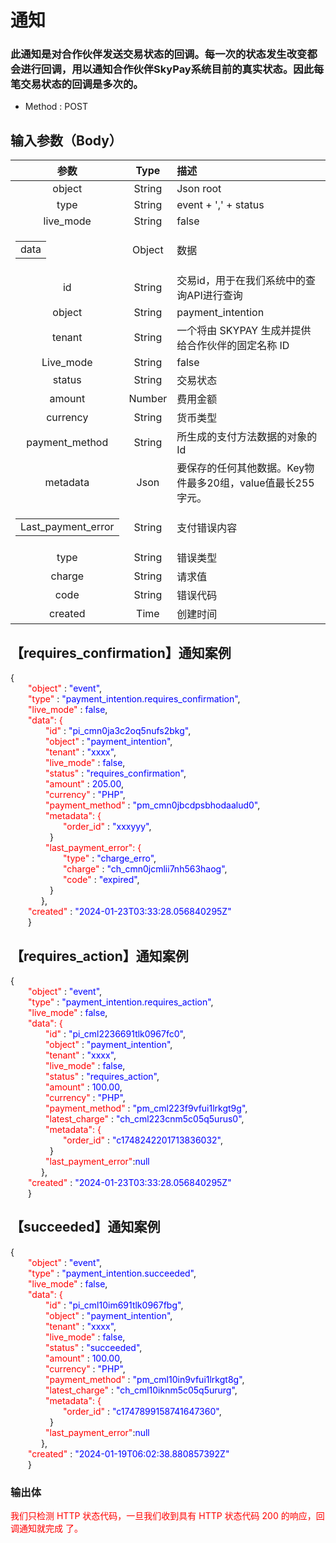 # 通知 
### 此通知是对合作伙伴发送交易状态的回调。每一次的状态发生改变都会进行回调，用以通知合作伙伴SkyPay系统目前的真实状态。因此每笔交易状态的回调是多次的。

- Method	: POST

## 输入参数（Body）



|       参数                |  Type         |   描述|
|:-------------------------:|:-----------:|     :------     |
|object     |   String  |Json root|
|type     |   String  | event + ',' + status |
|live_mode     |   String  |false|
|<table><tr><td>data </td></tr></table>   |   Object  |数据|
|id     |   String  |交易id，用于在我们系统中的查询API进行查询|
|object     |   String  |payment_intention|
|tenant   |   String  |一个将由 SKYPAY 生成并提供给合作伙伴的固定名称 ID|
|Live_mode   |   String  |false|
|status     |   String  |交易状态|
|amount     |   Number  |费用金额|
|currency   |   String  |货币类型|
|payment_method     |   String  |所生成的支付方法数据的对象的Id|
|metadata   |   Json    |要保存的任何其他数据。Key物件最多20组，value值最长255字元。|
|<table><tr><td>Last_payment_error  </td></tr></table>    |   String  |支付错误内容|
|type     |   String   |错误类型|
|charge     |   String  | 请求值|
|code     |   String  |错误代码|
|created     |   Time  |创建时间|


## 【requires_confirmation】通知案例 ##
{<br>
    <font color=red>&ensp;&ensp;&ensp;&ensp;"object"</font> : <font color=blue>"event"</font>,<br>
    <font color=red>&ensp;&ensp;&ensp;&ensp;"type"</font> : <font color=blue>"payment_intention.requires_confirmation"</font>,<br>
    <font color=red>&ensp;&ensp;&ensp;&ensp;"live_mode"</font> : <font color=blue>false</font>,<br>
    <font color=red>&ensp;&ensp;&ensp;&ensp;"data": {</font><br>
    <font color=red>&ensp;&ensp;&ensp;&ensp;&ensp;&ensp;&ensp;&ensp;"id"</font> : <font color=blue>"pi_cmn0ja3c2oq5nufs2bkg"</font>,<br>
    <font color=red>&ensp;&ensp;&ensp;&ensp;&ensp;&ensp;&ensp;&ensp;"object"</font> : <font color=blue>"payment_intention"</font>,<br>
    <font color=red>&ensp;&ensp;&ensp;&ensp;&ensp;&ensp;&ensp;&ensp;"tenant"</font> : <font color=blue>"xxxx"</font>,<br>
    <font color=red>&ensp;&ensp;&ensp;&ensp;&ensp;&ensp;&ensp;&ensp;"live_mode"</font> : <font color=blue>false</font>,<br>
    <font color=red>&ensp;&ensp;&ensp;&ensp;&ensp;&ensp;&ensp;&ensp;"status"</font> : <font color=blue>"requires_confirmation"</font>,<br>
    <font color=red>&ensp;&ensp;&ensp;&ensp;&ensp;&ensp;&ensp;&ensp;"amount"</font> : <font color=blue>205.00</font>,<br>
    <font color=red>&ensp;&ensp;&ensp;&ensp;&ensp;&ensp;&ensp;&ensp;"currency"</font> : <font color=blue>"PHP"</font>,<br>
    <font color=red>&ensp;&ensp;&ensp;&ensp;&ensp;&ensp;&ensp;&ensp;"payment_method"</font> : <font color=blue>"pm_cmn0jbcdpsbhodaalud0"</font>,<br>
    <font color=red>&ensp;&ensp;&ensp;&ensp;&ensp;&ensp;&ensp;&ensp;"metadata": {</font><br>
    <font color=red>&ensp;&ensp;&ensp;&ensp;&ensp;&ensp;&ensp;&ensp;&ensp;&ensp;&ensp;&ensp;"order_id"</font> : <font color=blue>"xxxyyy"</font>,<br>
    &ensp;&ensp;&ensp;&ensp;&ensp;&ensp;&ensp;&ensp;&ensp;}<br>
     <font color=red>&ensp;&ensp;&ensp;&ensp;&ensp;&ensp;&ensp;&ensp;"last_payment_error": {</font><br>
    <font color=red>&ensp;&ensp;&ensp;&ensp;&ensp;&ensp;&ensp;&ensp;&ensp;&ensp;&ensp;&ensp;"type"</font> : <font color=blue>"charge_erro"</font>,<br>
    <font color=red>&ensp;&ensp;&ensp;&ensp;&ensp;&ensp;&ensp;&ensp;&ensp;&ensp;&ensp;&ensp;"charge"</font> : <font color=blue>"ch_cmn0jcmlii7nh563haog"</font>,<br>
    <font color=red>&ensp;&ensp;&ensp;&ensp;&ensp;&ensp;&ensp;&ensp;&ensp;&ensp;&ensp;&ensp;"code"</font> : <font color=blue>"expired"</font>,<br>
    &ensp;&ensp;&ensp;&ensp;&ensp;&ensp;&ensp;&ensp;&ensp;}<br>
    &ensp;&ensp;&ensp;&ensp;&ensp;&ensp;&ensp;},<br>
    <font color=red>&ensp;&ensp;&ensp;&ensp;"created"</font> : <font color=blue>"2024-01-23T03:33:28.056840295Z"</font><br>
    &ensp;&ensp;&ensp;&ensp;}<br>


## 【requires_action】通知案例 ##

{<br>
    <font color=red>&ensp;&ensp;&ensp;&ensp;"object"</font> : <font color=blue>"event"</font>,<br>
    <font color=red>&ensp;&ensp;&ensp;&ensp;"type"</font> : <font color=blue>"payment_intention.requires_action"</font>,<br>
    <font color=red>&ensp;&ensp;&ensp;&ensp;"live_mode"</font> : <font color=blue>false</font>,<br>
    <font color=red>&ensp;&ensp;&ensp;&ensp;"data": {</font><br>
    <font color=red>&ensp;&ensp;&ensp;&ensp;&ensp;&ensp;&ensp;&ensp;"id"</font> : <font color=blue>"pi_cml2236691tlk0967fc0"</font>,<br>
    <font color=red>&ensp;&ensp;&ensp;&ensp;&ensp;&ensp;&ensp;&ensp;"object"</font> : <font color=blue>"payment_intention"</font>,<br>
    <font color=red>&ensp;&ensp;&ensp;&ensp;&ensp;&ensp;&ensp;&ensp;"tenant"</font> : <font color=blue>"xxxx"</font>,<br>
    <font color=red>&ensp;&ensp;&ensp;&ensp;&ensp;&ensp;&ensp;&ensp;"live_mode"</font> : <font color=blue>false</font>,<br>
    <font color=red>&ensp;&ensp;&ensp;&ensp;&ensp;&ensp;&ensp;&ensp;"status"</font> : <font color=blue>"requires_action"</font>,<br>
    <font color=red>&ensp;&ensp;&ensp;&ensp;&ensp;&ensp;&ensp;&ensp;"amount"</font> : <font color=blue>100.00</font>,<br>
    <font color=red>&ensp;&ensp;&ensp;&ensp;&ensp;&ensp;&ensp;&ensp;"currency"</font> : <font color=blue>"PHP"</font>,<br>
    <font color=red>&ensp;&ensp;&ensp;&ensp;&ensp;&ensp;&ensp;&ensp;"payment_method"</font> : <font color=blue>"pm_cml223f9vfui1lrkgt9g"</font>,<br>
    <font color=red>&ensp;&ensp;&ensp;&ensp;&ensp;&ensp;&ensp;&ensp;"latest_charge"</font> : <font color=blue>"ch_cml223cnm5c05q5urus0"</font>,<br>
    <font color=red>&ensp;&ensp;&ensp;&ensp;&ensp;&ensp;&ensp;&ensp;"metadata": {</font><br>
    <font color=red>&ensp;&ensp;&ensp;&ensp;&ensp;&ensp;&ensp;&ensp;&ensp;&ensp;&ensp;&ensp;"order_id"</font> : <font color=blue>"c1748242201713836032"</font>,<br>
    &ensp;&ensp;&ensp;&ensp;&ensp;&ensp;&ensp;&ensp;&ensp;}<br>
     <font color=red>&ensp;&ensp;&ensp;&ensp;&ensp;&ensp;&ensp;&ensp;"last_payment_error"</font>:<font color=blue>null </font><br>
    &ensp;&ensp;&ensp;&ensp;&ensp;&ensp;&ensp;},<br>
    <font color=red>&ensp;&ensp;&ensp;&ensp;"created"</font> : <font color=blue>"2024-01-23T03:33:28.056840295Z"</font><br>
    &ensp;&ensp;&ensp;&ensp;}<br>


## 【succeeded】通知案例 ##

{<br>
    <font color=red>&ensp;&ensp;&ensp;&ensp;"object"</font> : <font color=blue>"event"</font>,<br>
    <font color=red>&ensp;&ensp;&ensp;&ensp;"type"</font> : <font color=blue>"payment_intention.succeeded"</font>,<br>
    <font color=red>&ensp;&ensp;&ensp;&ensp;"live_mode"</font> : <font color=blue>false</font>,<br>
    <font color=red>&ensp;&ensp;&ensp;&ensp;"data": {</font><br>
    <font color=red>&ensp;&ensp;&ensp;&ensp;&ensp;&ensp;&ensp;&ensp;"id"</font> : <font color=blue>"pi_cml10im691tlk0967fbg"</font>,<br>
    <font color=red>&ensp;&ensp;&ensp;&ensp;&ensp;&ensp;&ensp;&ensp;"object"</font> : <font color=blue>"payment_intention"</font>,<br>
    <font color=red>&ensp;&ensp;&ensp;&ensp;&ensp;&ensp;&ensp;&ensp;"tenant"</font> : <font color=blue>"xxxx"</font>,<br>
    <font color=red>&ensp;&ensp;&ensp;&ensp;&ensp;&ensp;&ensp;&ensp;"live_mode"</font> : <font color=blue>false</font>,<br>
    <font color=red>&ensp;&ensp;&ensp;&ensp;&ensp;&ensp;&ensp;&ensp;"status"</font> : <font color=blue>"succeeded"</font>,<br>
    <font color=red>&ensp;&ensp;&ensp;&ensp;&ensp;&ensp;&ensp;&ensp;"amount"</font> : <font color=blue>100.00</font>,<br>
    <font color=red>&ensp;&ensp;&ensp;&ensp;&ensp;&ensp;&ensp;&ensp;"currency"</font> : <font color=blue>"PHP"</font>,<br>
    <font color=red>&ensp;&ensp;&ensp;&ensp;&ensp;&ensp;&ensp;&ensp;"payment_method"</font> : <font color=blue>"pm_cml10in9vfui1lrkgt8g"</font>,<br>
    <font color=red>&ensp;&ensp;&ensp;&ensp;&ensp;&ensp;&ensp;&ensp;"latest_charge"</font> : <font color=blue>"ch_cml10iknm5c05q5ururg"</font>,<br>
    <font color=red>&ensp;&ensp;&ensp;&ensp;&ensp;&ensp;&ensp;&ensp;"metadata": {</font><br>
    <font color=red>&ensp;&ensp;&ensp;&ensp;&ensp;&ensp;&ensp;&ensp;&ensp;&ensp;&ensp;&ensp;"order_id"</font> : <font color=blue>"c1747899158741647360"</font>,<br>
    &ensp;&ensp;&ensp;&ensp;&ensp;&ensp;&ensp;&ensp;&ensp;}<br>
     <font color=red>&ensp;&ensp;&ensp;&ensp;&ensp;&ensp;&ensp;&ensp;"last_payment_error"</font>:<font color=blue>null </font><br>
    &ensp;&ensp;&ensp;&ensp;&ensp;&ensp;&ensp;},<br>
    <font color=red>&ensp;&ensp;&ensp;&ensp;"created"</font> : <font color=blue>"2024-01-19T06:02:38.880857392Z"</font><br>
    &ensp;&ensp;&ensp;&ensp;}<br>

### 输出体

<font color=red>我们只检测 HTTP 状态代码，一旦我们收到具有 HTTP 状态代码 200 的响应，回调通知就完成
了。</font>